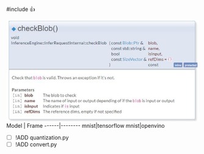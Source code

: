 #include
:+1:

![GitHub Logo](/checkblob.JPG)
Model | Frame
------|--------
mnist|tensorflow
mnist|openvino

-[ ] !ADD quantization.py
-[ ] !ADD convert.py
